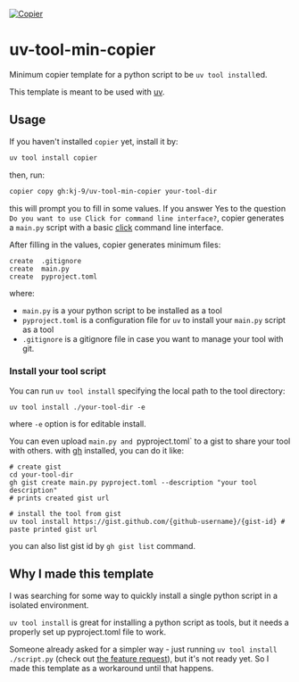 [![Copier](https://img.shields.io/endpoint?url=https://raw.githubusercontent.com/copier-org/copier/master/img/badge/badge-grayscale-inverted-border-orange.json)](https://github.com/copier-org/copier)

# uv-tool-min-copier

Minimum copier template for a python script to be `uv tool install`ed.

This template is meant to be used with [uv](https://docs.astral.sh/uv/).


## Usage

If you haven't installed `copier` yet, install it by:
```bash
uv tool install copier
```

then, run:

```bash
copier copy gh:kj-9/uv-tool-min-copier your-tool-dir
```

this will prompt you to fill in some values.
If you answer Yes to the question ` Do you want to use Click for command line interface?`, copier generates a `main.py` script with a basic [click](https://click.palletsprojects.com/en/8.1.x/) command line interface.


After filling in the values, copier generates minimum files:
```
create  .gitignore
create  main.py
create  pyproject.toml
```

where: 
- `main.py` is a your python script to be installed as a tool
- `pyproject.toml` is a configuration file for `uv` to install your `main.py` script as a tool
- `.gitignore` is a gitignore file in case you want to manage your tool with git.


### Install your tool script

You can run `uv tool install` specifying the local path to the tool directory:
```
uv tool install ./your-tool-dir -e
```
where `-e` option is for editable install.


You can even upload `main.py and `pyproject.toml` to a gist to share your tool with others.
with [gh](https://cli.github.com/) installed, you can do it like:
```
# create gist
cd your-tool-dir
gh gist create main.py pyproject.toml --description "your tool description"
# prints created gist url

# install the tool from gist
uv tool install https://gist.github.com/{github-username}/{gist-id} # paste printed gist url
```

you can also list gist id by `gh gist list` command.


## Why I made this template

I was searching for some way to quickly install a single python script in a isolated environment.

`uv tool install` is great for installing a python script as tools, but it needs a properly set up pyproject.toml file to work.

Someone already asked for a simpler way - just running `uv tool install ./script.py` (check out [the feature request](https://github.com/astral-sh/uv/issues/7242)), but it's not ready yet. So I made this template as a workaround until that happens.
